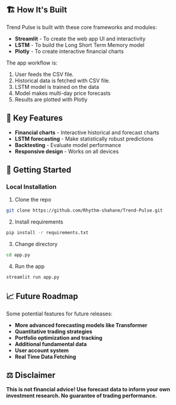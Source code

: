 ## 🏗️ **How It's Built**

Trend Pulse is built with these core frameworks and modules:

- **Streamlit** - To create the web app UI and interactivity 
- **LSTM** - To build the Long Short Term Memory model
- **Plotly** - To create interactive financial charts

The app workflow is:

1. User feeds the CSV file.
2. Historical data is fetched with CSV file.
3. LSTM model is trained on the data 
4. Model makes multi-day price forecasts
5. Results are plotted with Plotly

## 🎯 **Key Features**

- **Financial charts** - Interactive historical and forecast charts
- **LSTM forecasting** - Make statistically robust predictions
- **Backtesting** - Evaluate model performance
- **Responsive design** - Works on all devices

## 🚀 **Getting Started**

### **Local Installation**

1. Clone the repo

```bash
git clone https://github.com/Rhythm-shahane/Trend-Pulse.git
```

2. Install requirements

```bash
pip install -r requirements.txt
```

3. Change directory
```bash
cd app.py
```

4. Run the app

```bash
streamlit run app.py
```

## 📈 **Future Roadmap**

Some potential features for future releases:

- **More advanced forecasting models like Transformer**
- **Quantitative trading strategies**
- **Portfolio optimization and tracking**
- **Additional fundamental data**
- **User account system**
- **Real Time Data Fetching**

## **⚖️ Disclaimer**
**This is not financial advice! Use forecast data to inform your own investment research. No guarantee of trading performance.**
